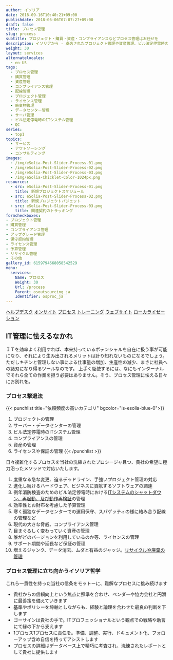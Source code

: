 ```yaml
---
author: イソリア
date: 2018-09-16T10:40:21+09:00
publishdate: 2018-05-06T07:07:27+09:00
draft: false
title: プロセス管理
slug: process
subtitle: プロジェクト・購買・資産・コンプライアンスなどプロセス管理はお任せを
description: イソリアから - 卓逸されたプロジェクト管理や資産管理、ビル法定停電時のITシステム終了と再起動管理、コンプライアンスの徹底から購買のお手伝いまで、ＩＴやビジネス プロセス管理のレベルアップへ
weight: 30
layout: services
alternatelocales:
  - en-US
tags:
  - プロセス管理
  - 購買管理
  - 資産管理
  - コンプライアンス管理
  - 配線管理
  - プロジェクト管理
  - ライセンス管理
  - 廃棄物管理
  - データセンター管理
  - サーバ管理
  - ビル法定停電時のITシステム管理
  - QC
series:
  - top1
topics:
  - サービス
  - アウトソーシング
  - コンサルティング
images:
  - /img/eSolia-Post-Slider-Process-01.png
  - /img/eSolia-Post-Slider-Process-02.png
  - /img/eSolia-Post-Slider-Process-03.png
  - /img/eSolia-Chicklet-Color-1024px.png
resources:
  - src: eSolia-Post-Slider-Process-01.png
    title: 新規プロジェクトスケジュール
  - src: eSolia-Post-Slider-Process-02.png
    title: 新規プロジェクトバジェット
  - src: eSolia-Post-Slider-Process-03.png
    title: 関連契約のトラッキング
formcheckboxes:
- プロジェクト管理
- 購買管理
- コンプライアンス管理
- アップグレード管理
- 保守契約管理
- ライセンス管理
- 予算管理
- リサイクル管理
- その他
gallery_id: 6159794668058542529
menu:
  services:
    Name: プロセス
    Weight: 30
    Url: /process
    Parent: osoutsourcing_ja
    Identifier: osproc_ja
---
```


<div class="buttons has-addons is-hidden-tablet">
  <a class="button" href="/outsourcing"><span class="icon"><i class="fas fa-anchor"></i></span></a>
  <a class="button" href="/helpdesk">ヘルプデスク</a>
  <a class="button" href="/on-site">オンサイト</a>
  <a class="button is-active" href="/process">プロセス</a>
  <a class="button" href="/training">トレーニング</a>
  <a class="button" href="/website-design">ウェブサイト</a>
  <a class="button" href="/localization">ローカライゼーション</a>
</div>

## IT管理に怯えるなかれ

ＩＴを効率よく利用すれば、本来持っているポテンシャルを自在に扱う事が可能になり、それにより生み出されるメリットは計り知れないものになるでしょう。 ただしキチンと管理しない事による仕事量の増加、生産性の減少、まさに社員への諸刃になり得るツールなのです。 上手く駆使するには、なにもインターナルでそれら全ての作業を担う必要はありません。そう、プロセス管理に怯える日々にお別れを。

### プロセス撃退法

{{< punchlist title="依頼頻度の高いカテゴリ" bgcolor="is-esolia-blue-0">}}
1. プロジェクトの管理
1. サーバー・データセンターの管理
1. ビル法定停電時のITシステム管理
1. コンプライアンスの管理
1. 資産の管理
1. ライセンスや保証の管理
{{< /punchlist >}}

日々複雑化するプロセスを当社の洗練されたプロシージャ且つ、貴社の希望に極力沿ったメソッドで対応いたします。

1. 度重なる急な変更、迫るデッドライン、手強いプロジェクト管理の対応
1. 進化し続けるハードウェア、ビジネスに貢献するソフトウェアの調達
1. 例年消防検査のためのビル法定停電時における[ITシステムのシャットダウン、再起動、及び動作再検証](/planned-power-outage-it-management/)の管理
1. 効率性とお財布を考慮した予算管理
1. 寒く孤独なデータセンターでの運用保守、スパゲッティの様に絡み合う配線の管理など
1. 現代の大きな脅威、コンプライアンス管理
1. 目まぐるしく変わっていく資産の管理
1. 誰がどのバージョンを利用しているのか等、ライセンスの管理
1. サポート期間や延長など保証の管理
1. 増えるジャンク、データ消去、ムダと有益のジャッジ。[リサイクルや廃棄の管理](/disposal-and-recycling/)

### プロセス管理に立ち向かうイソリア哲学

これら一貫性を持った当社の信条をモットーに、難解なプロセスに挑み続けます

* 貴社からの信頼向上という焦点に照準を合わせ、ベンダーや協力会社と円滑に最善策を備えていきます
* 基準やポリシーを坤軸としながらも、経験と論理を合わせた最良の判断を下します
* ゴーサインは貴社の手で。ITプロフェッショナルという観点での戦略や助言にて縁の下から支えます
* 1プロセス1プロセスに責任を。準備、調整、実行、ドキュメント化、フォローアップ含め自信を持ってアシストします
* プロセスの詳細はデータベース上で精巧に考査され、洗練されたレポートとして貴社に提供します
